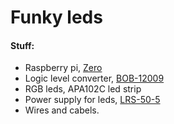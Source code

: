 # Funky leds
  
#### Stuff:  
* Raspberry pi, [Zero](https://www.raspberrypi.org/products/pi-zero)
* Logic level converter, [BOB-12009](https://www.sparkfun.com/products/12009)
* RGB leds, APA102C led strip
* Power supply for leds, [LRS-50-5](http://www.meanwell.com/productPdf.aspx?i=399)
* Wires and cabels.
